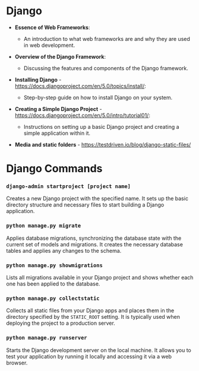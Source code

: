 # Django

- **Essence of Web Frameworks**:
  - An introduction to what web frameworks are and why they are used in web development.

- **Overview of the Django Framework**:
  - Discussing the features and components of the Django framework.

- **Installing Django** - https://docs.djangoproject.com/en/5.0/topics/install/:
  - Step-by-step guide on how to install Django on your system.

- **Creating a Simple Django Project** - https://docs.djangoproject.com/en/5.0/intro/tutorial01/:
  - Instructions on setting up a basic Django project and creating a simple application within it.

- **Media and static folders** - https://testdriven.io/blog/django-static-files/

# Django Commands

### `django-admin startproject [project name]`
Creates a new Django project with the specified name. It sets up the basic directory structure and necessary files to start building a Django application.

### `python manage.py migrate`
Applies database migrations, synchronizing the database state with the current set of models and migrations. It creates the necessary database tables and applies any changes to the schema.

### `python manage.py showmigrations`
Lists all migrations available in your Django project and shows whether each one has been applied to the database.

### `python manage.py collectstatic`
Collects all static files from your Django apps and places them in the directory specified by the `STATIC_ROOT` setting. It is typically used when deploying the project to a production server.

### `python manage.py runserver`
Starts the Django development server on the local machine. It allows you to test your application by running it locally and accessing it via a web browser.
